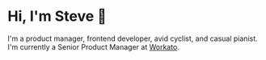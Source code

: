 # Hi, I'm Steve 👋

I'm a product manager, frontend developer, avid cyclist, and casual pianist. I'm currently a Senior Product Manager at [Workato](https://www.workato.com).

<Timeline :items="[
  { year: '2022', title: 'Got Engaged', description: 'Asked her out. She said yes.', link: 'Go to album', path: '#' },
  { year: '2023', title: 'Learning Vue', description: 'Migrated portfolio from Angular.', link: 'Go to projects', path: '#' }
]" />
